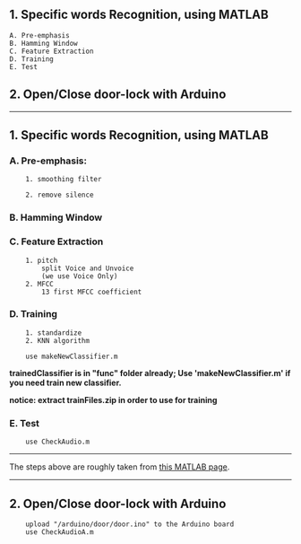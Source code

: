 ## 1. Specific words Recognition, using MATLAB
	A. Pre-emphasis
	B. Hamming Window
	C. Feature Extraction
	D. Training
	E. Test
## 2. Open/Close door-lock with Arduino

***
## 1. Specific words Recognition, using MATLAB
 ### A. Pre-emphasis:
		1. smoothing filter

		2. remove silence


 ### B. Hamming Window
 ### C. Feature Extraction
		1. pitch
			split Voice and Unvoice
			(we use Voice Only)
		2. MFCC
			13 first MFCC coefficient
			
 ### D. Training
		1. standardize
		2. KNN algorithm
		
		use makeNewClassifier.m
 **trainedClassifier is in "func" folder already; Use 'makeNewClassifier.m' if you need train new classifier.** 

 **notice: extract trainFiles.zip in order to use for training**
		
 ### E. Test
		use CheckAudio.m
 
***
The steps above are roughly taken from [this MATLAB page](https://www.mathworks.com/help/audio/examples/speaker-identification-using-pitch-and-mfcc.html).
***
 ## 2. Open/Close door-lock with Arduino
		upload "/arduino/door/door.ino" to the Arduino board
		use CheckAudioA.m
		
